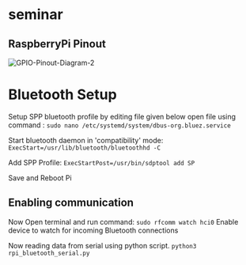 # seminar

## RaspberryPi Pinout
![GPIO-Pinout-Diagram-2](https://user-images.githubusercontent.com/34370544/116787684-23267680-aac3-11eb-806c-ba600c4b93f6.png)

# Bluetooth Setup
Setup SPP bluetooth profile by editing file given below
open file using command :
`sudo nano /etc/systemd/system/dbus-org.bluez.service`

Start bluetooth daemon in 'compatibility' mode:
`ExecStart=/usr/lib/bluetooth/bluetoothhd -C`

Add SPP Profile:
`ExecStartPost=/usr/bin/sdptool add SP`

Save and Reboot Pi

## Enabling communication
Now Open terminal and run command:
`sudo rfcomm watch hci0`
Enable device to watch for incoming Bluetooth connections

Now reading data from serial using python script.
`python3 rpi_bluetooth_serial.py`

